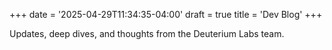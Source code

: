 +++
date = '2025-04-29T11:34:35-04:00'
draft = true
title = 'Dev Blog'
+++

Updates, deep dives, and thoughts from the Deuterium Labs team.
